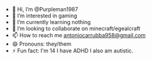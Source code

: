 - 👋 Hi, I’m @Purpleman1987
- 👀 I’m interested in gaming
- 🌱 I’m currently learning nothing
- 💞️ I’m looking to collaborate on minecraft/egealcraft
- 📫 How to reach me antoniocarrubba958@gmail.com
- 😄 Pronouns: they/them
- ⚡ Fun fact: I'm 14 I have ADHD I also am autistic. 

<!---
Purpleman1987/Purpleman1987 is a ✨ special ✨ repository because its `README.md` (this file) appears on your GitHub profile.
You can click the Preview link to take a look at your changes.
--->
